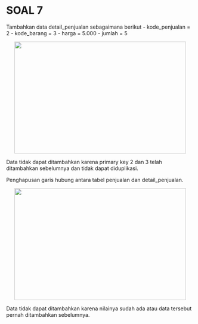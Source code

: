 <h1> SOAL 7 </h1>
Tambahkan data detail_penjualan sebagaimana berikut 
- kode_penjualan = 2
- kode_barang = 3
- harga = 5.000
- jumlah = 5
<p align="center">
  <img width="460" height="300" src="https://i.imgur.com/QOya5hB.png">
</p>
Data tidak dapat ditambahkan karena primary key 2 dan 3 telah ditambahkan sebelumnya dan tidak dapat diduplikasi.

Penghapusan garis hubung antara tabel penjualan dan detail_penjualan.
<p align="center">
  <img width="460" height="300" src="https://i.imgur.com/oNtpp7o.png">
</p>

Data tidak dapat ditambahkan karena nilainya sudah ada atau data tersebut pernah ditambahkan sebelumnya.
